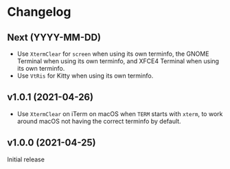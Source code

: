 # Changelog

## Next (YYYY-MM-DD)

- Use `XtermClear` for `screen` when using its own terminfo, the GNOME Terminal when using its own terminfo, and XFCE4 Terminal when using its own terminfo.
- Use `VtRis` for Kitty when using its own terminfo.

## v1.0.1 (2021-04-26)

- Use `XtermClear` on iTerm on macOS when `TERM` starts with `xterm`, to work around macOS not
  having the correct terminfo by default.

## v1.0.0 (2021-04-25)

Initial release
